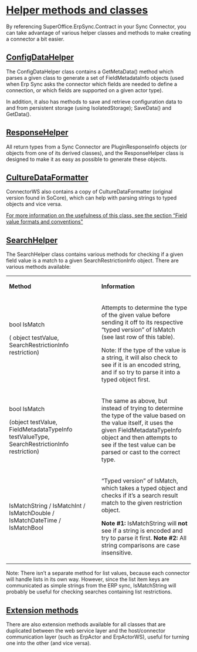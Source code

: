 <properties date="2016-05-11"
SortOrder="5"
/>

[]() [Helper methods and classes]()
================================================

By referencing SuperOffice.ErpSync.Contract in your Sync Connector, you can take advantage of various helper classes and methods to make creating a connector a bit easier.

 

[ConfigDataHelper]()
---------------------------------

The ConfigDataHelper class contains a GetMetaData() method which parses a given class to generate a set of FieldMetadataInfo objects (used when Erp Sync asks the connector which fields are needed to define a connection, or which fields are supported on a given actor type).

In addition, it also has methods to save and retrieve configuration data to and from persistent storage (using IsolatedStorage); SaveData() and GetData().

 

[ResponseHelper]()
-------------------------------

All return types from a Sync Connector are PluginResponseInfo objects (or objects from one of its derived classes), and the ResponseHelper class is designed to make it as easy as possible to generate these objects.

 

[CultureDataFormatter]()
-------------------------------------

ConnectorWS also contains a copy of CultureDataFormatter (original version found in SoCore), which can help with parsing strings to typed objects and vice versa.

[For more information on the usefulness of this class, see the section “Field value formats and conventions"]()

 

[SearchHelper]()
-----------------------------

The SearchHelper class contains various methods for checking if a given field value is a match to a given SearchRestrictionInfo object. There are various methods available:

<table>
<colgroup>
<col width="50%" />
<col width="50%" />
</colgroup>
<tbody>
<tr class="odd">
<td><p><strong>Method</strong></p>
<p><strong> </strong></p></td>
<td><p><strong>Information</strong></p>
<p><strong> </strong></p></td>
</tr>
<tr class="even">
<td><p>bool IsMatch</p>
<p>( object testValue, SearchRestrictionInfo restriction)</p>
<pre lang="cs"><code> </code></pre></td>
<td><p>Attempts to determine the type of the given value before sending it off to its respective “typed version” of IsMatch (see last row of this table).</p>
<p>Note: If the type of the value is a string, it will also check to see if it is an encoded string, and if so try to parse it into a typed object first.</p></td>
</tr>
<tr class="odd">
<td><p>bool IsMatch</p>
<p>(object testValue, FieldMetadataTypeInfo testValueType, SearchRestrictionInfo restriction)</p></td>
<td><p>The same as above, but instead of trying to determine the type of the value based on the value itself, it uses the given FieldMetadataTypeInfo object and then attempts to see if the test value can be parsed or cast to the correct type.</p></td>
</tr>
<tr class="even">
<td><p>IsMatchString / IsMatchInt / IsMatchDouble / IsMatchDateTime / IsMatchBool</p></td>
<td><p>“Typed version” of IsMatch, which takes a typed object and checks if it’s a search result match to the given restriction object.</p>
<p><strong>Note #1:</strong> IsMatchString will <strong>not</strong> see if a string is encoded and try to parse it first. <strong>Note #2:</strong> All string comparisons are case insensitive.</p></td>
</tr>
</tbody>
</table>

 

Note: There isn’t a separate method for list values, because each connector will handle lists in its own way. However, since the list item keys are communicated as simple strings from the ERP sync, IsMatchString will probably be useful for checking searches containing list restrictions.

 

[Extension methods]()
----------------------------------

There are also extension methods available for all classes that are duplicated between the web service layer and the host/connector communication layer (such as ErpActor and ErpActorWS), useful for turning one into the other (and vice versa).



 
